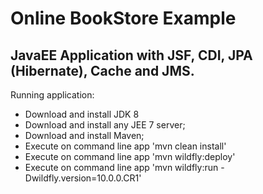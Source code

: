 # Online BookStore Example
## JavaEE Application with JSF, CDI, JPA (Hibernate), Cache and JMS.

Running application:

* Download and install JDK 8
* Download and install any JEE 7 server;
* Download and install Maven;
* Execute on command line app 'mvn clean install'
* Execute on command line app 'mvn wildfly:deploy'
* Execute on command line app 'mvn wildfly:run -Dwildfly.version=10.0.0.CR1'

